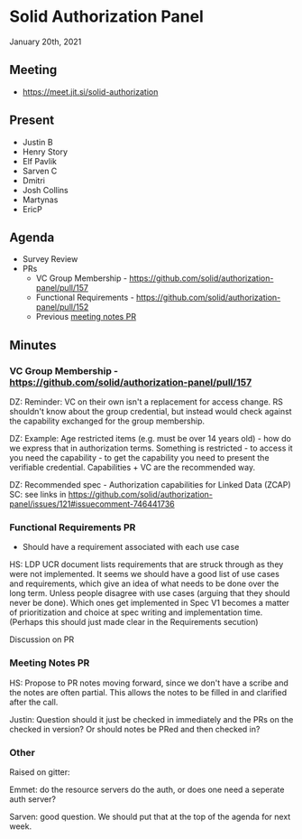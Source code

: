 # Solid Authorization Panel
January 20th, 2021

## Meeting
- https://meet.jit.si/solid-authorization

## Present

- Justin B
- Henry Story
- Elf Pavlik
- Sarven C
- Dmitri
- Josh Collins
- Martynas
- EricP

## Agenda

- Survey Review
- PRs
    - VC Group Membership - https://github.com/solid/authorization-panel/pull/157
    - Functional Requirements - https://github.com/solid/authorization-panel/pull/152
    - Previous [meeting notes PR](https://github.com/solid/authorization-panel/pull/158)


## Minutes

### VC Group Membership - https://github.com/solid/authorization-panel/pull/157

DZ: Reminder: VC on their own isn't a replacement for access change. RS shouldn't know about the group credential, but instead would check against the capability exchanged for the group membership.

DZ: Example: Age restricted items (e.g. must be over 14 years old) - how do we express that in authorization terms. Something is restricted - to access it you need the capability - to get the capability you need to present the verifiable credential. Capabilities + VC are the recommended way.

DZ: Recommended spec - Authorization capabilities for Linked Data (ZCAP)
SC: see links in https://github.com/solid/authorization-panel/issues/121#issuecomment-746441736

### Functional Requirements PR

- Should have a requirement associated with each use case
 
HS: LDP UCR document lists requirements that are struck through as they were not implemented. 
It seems we should have a good list of use cases and requirements, which give an idea of what needs to be done over the long term. Unless people disagree with use cases (arguing that they should never be done). Which ones get implemented in Spec V1 becomes a matter of prioritization and choice at spec writing and implementation time. 
(Perhaps this should just made clear in the Requirements secution)

Discussion on PR 

### Meeting Notes PR

HS: Propose to PR notes moving forward, since we don't have a scribe and the notes are often partial. This allows the notes to be filled in and clarified after the call. 

Justin: Question should it just be checked in immediately and the PRs on the checked in version? Or should notes be PRed and then checked in?

### Other

Raised on gitter:

Emmet: do the resource servers do the auth, or does one need a seperate auth server?

Sarven: good question. We should put that at the top of the agenda for next week.
